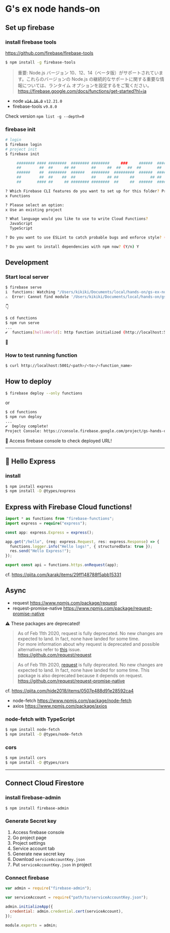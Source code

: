# G's ex node hands-on

## Set up firebase

### install firebase tools

https://github.com/firebase/firebase-tools

```sh
$ npm install -g firebase-tools
```

> 重要: Node.js バージョン 10、12、14（ベータ版）がサポートされています。これらのバージョンの Node.js の継続的なサポートに関する重要な情報については、ランタイム オプションを設定するをご覧ください。  
> https://firebase.google.com/docs/functions/get-started?hl=ja

- node ~~`v14.16.0`~~ `v12.21.0`
- firebase-tools `v9.8.0`

Check version `npm list -g --depth=0`

### firebase init

```sh
# login
$ firebase login
# project init
$ firebase init

     ######## #### ########  ######## ########     ###     ######  ########
     ##        ##  ##     ## ##       ##     ##  ##   ##  ##       ##
     ######    ##  ########  ######   ########  #########  ######  ######
     ##        ##  ##    ##  ##       ##     ## ##     ##       ## ##
     ##       #### ##     ## ######## ########  ##     ##  ######  ########

? Which Firebase CLI features do you want to set up for this folder? Press Space to select features, then Enter to confirm your choices.
x Functions

? Please select an option:
x Use an existing project

? What language would you like to use to write Cloud Functions?
  JavaScript
  TypeScript

? Do you want to use ESLint to catch probable bugs and enforce style? (Y/n) Y

? Do you want to install dependencies with npm now? (Y/n) Y
```

## Development

### Start local server

```sh
$ firebase serve
i  functions: Watching "/Users/kikiki/Documents/local/hands-on/gs-ex-node-lesson/functions" for Cloud Functions...
⚠  Error: Cannot find module '/Users/kikiki/Documents/local/hands-on/gs-ex-node-lesson/functions/lib/index.js'. Please verify that the package.json has a valid "main" entry
```

:point_down:

```sh
$ cd functions
$ npm run serve
...
✔  functions[helloWorld]: http function initialized (http://localhost:5001/gs-hands-on/us-central1/helloWorld).
```

:tada:

### How to test running function

```sh
$ curl http://localhost:5001/<path>/<to>/<function_name>
```

## How to deploy

```sh
$ firebase deploy --only functions
```

or

```sh
$ cd functions
$ npm run deploy
...
✔  Deploy complete!
Project Console: https://console.firebase.google.com/project/gs-hands-on/overview
```

:tada: Access firebase console to check deployed URL!

---

## :tractor: Hello Express

### install

```sh
$ npm install express
$ npm install -D @types/express
```

## Express with Firebase Cloud functions!

```ts
import * as functions from "firebase-functions";
import express = require("express");

const app: express.Express = express();

app.get("/hello", (req: express.Request, res: express.Response) => {
  functions.logger.info("Hello logs!", { structuredData: true });
  res.send("Hello Express!");
});

export const api = functions.https.onRequest(app);
```

cf. https://qiita.com/karak/items/29ff148788f5abb15331

## Async

- request https://www.npmjs.com/package/request
- request-promise-native https://www.npmjs.com/package/request-promise-native

:warning: These packages are deprecated!

> As of Feb 11th 2020, request is fully deprecated. No new changes are expected to land. In fact, none have landed for some time.  
> For more information about why request is deprecated and possible alternatives refer to [this](https://github.com/request/request/issues/3142) issue.  
> https://github.com/request/request

> As of Feb 11th 2020, [request](https://github.com/request/request) is fully deprecated. No new changes are expected to land. In fact, none have landed for some time. This package is also deprecated because it depends on request.  
> https://github.com/request/request-promise-native

cf. https://qiita.com/hide2018/items/0507e488d91e28592ca4

- node-fetch https://www.npmjs.com/package/node-fetch
- axios https://www.npmjs.com/package/axios

### node-fetch with TypeScript

```sh
$ npm install node-fetch
$ npm install -D @types/node-fetch
```

### cors

```sh
$ npm install cors
$ npm install -D @types/cors
```

---

## Connect Cloud Firestore

### install firebase-admin

```sh
$ npm install firebase-admin
```

### Generate Secret key

1. Access firebase console
2. Go project page
3. Project settings
4. Service account tab
5. Generate new secret key
6. Download `serviceAccountKey.json`
7. Put `serviceAccountKey.json` in project

### Connect firebase

```js
var admin = require("firebase-admin");

var serviceAccount = require("path/to/serviceAccountKey.json");

admin.initializeApp({
  credential: admin.credential.cert(serviceAccount),
});

module.exports = admin;
```

